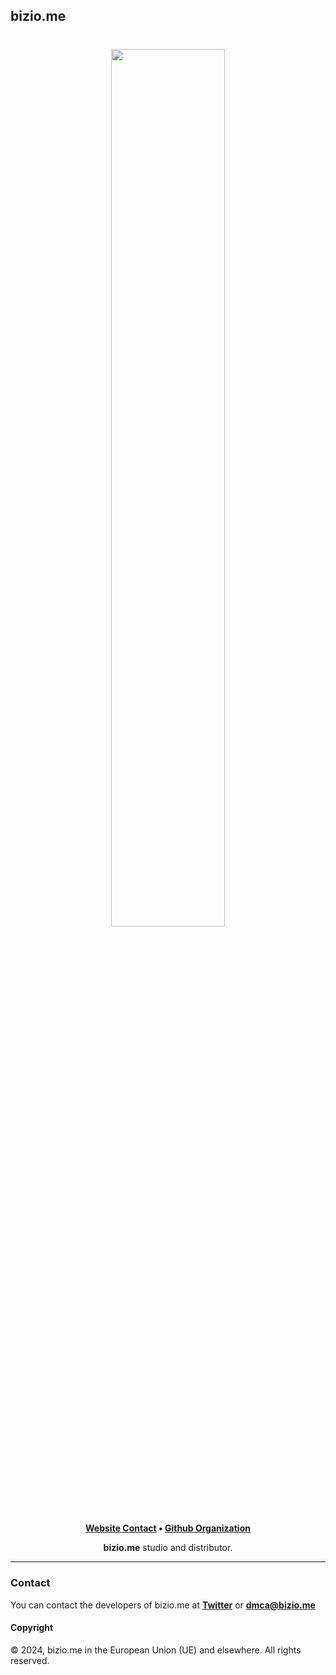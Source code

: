 ## bizio.me

<h1 align="center">
    <a href="https://github.com/bizio-me" target="_blank">
        <img height="60%" width="60%" src=""><br>
    </a>
</h1>

<p align="center">
    <b><a href="http://bizio.me/">Website Contact</a> • <a href="https://github.com/bizio-me">Github Organization</a></b>
</p>

<p align="center">
   <b>bizio.me</b> studio and distributor.
</p>

---

### Contact

You can contact the developers of bizio.me at <b><a href="https://x.com/bizio-me">Twitter</a></b> or <b><a href="maito:dmca@bizio.me">dmca@bizio.me</a></b>

#### Copyright

© 2024, bizio.me in the European Union (UE) and elsewhere. All rights reserved.
